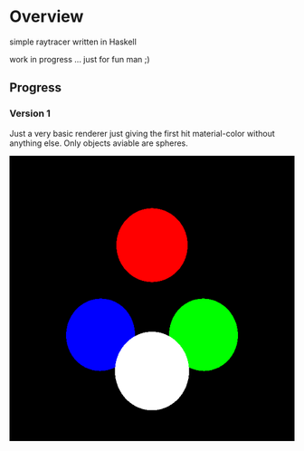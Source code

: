 # Overview

simple raytracer written in Haskell

work in progress ... just for fun man ;)

## Progress

### Version 1
Just a very basic renderer just giving the first hit material-color without anything else.
Only objects aviable are spheres.

![version1](./progressImages/version1.png)
